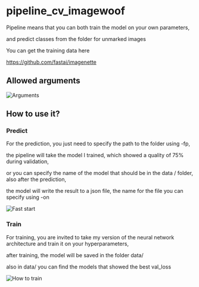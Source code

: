 # pipeline_cv_imagewoof
Pipeline means that you can both train the model on your own parameters, 

and predict classes from the folder for unmarked images

You can get the training data here

https://github.com/fastai/imagenette

## Allowed arguments

![](https://github.com/Windmen05/pipeline_cv_imagewoof/blob/master/data%20for%20README/argparser_help.png "Arguments")


## How to use it?

### Predict

For the prediction, you just need to specify the path to the folder using -fp,

the pipeline will take the model I trained, which showed a quality of 75% during validation,

or you can specify the name of the model that should be in the data / folder, also after the prediction,

the model will write the result to a json file, the name for the file you can specify using -on

![](https://github.com/Windmen05/pipeline_cv_imagewoof/blob/master/data%20for%20README/fast_start.png "Fast start")

### Train

For training, you are invited to take my version of the neural network architecture and train it on your hyperparameters,

after training, the model will be saved in the folder data/

also in data/ you can find the models that showed the best val_loss

![](https://github.com/Windmen05/pipeline_cv_imagewoof/blob/master/data%20for%20README/how_to_train.png "How to train")
